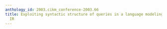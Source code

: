 ```yaml
---
anthology_id: 2003.cikm_conference-2003.66
title: Exploiting syntactic structure of queries in a language modeling approach to
  IR
---
```

